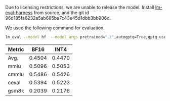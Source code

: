 Due to licensing restrictions, we are unable to release the model. Install [lm-eval-harness](https://github.com/EleutherAI/lm-evaluation-harness.git) from source, and the git id 96d185fa6232a5ab685ba7c43e45d1dbb3bb906d.

We used the following command for evaluation.

~~~bash
lm_eval --model hf  --model_args pretrained="./",autogptq=True,gptq_use_triton=True,trust_remote_code=True --device cuda:0 --tasks ceval-valid,cmmlu,mmlu,gsm8k --batch_size 16 --num_fewshot 0
~~~

| Metric | BF16   | INT4   |
|--------|--------|--------|
| Avg.   | 0.4504 | 0.4470 |
| mmlu   | 0.5096 | 0.5053 |
| cmmlu  | 0.5486 | 0.5426 |
| ceval  | 0.5394 | 0.5223 |
| gsm8k  | 0.2039 | 0.2176 |
